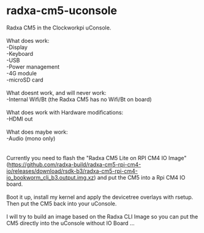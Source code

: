 # radxa-cm5-uconsole
Radxa CM5 in the Clockworkpi uConsole. 
</br>
</br>
What does work:</br>
-Display</br>
-Keyboard</br>
-USB</br>
-Power management</br>
-4G module</br>
-microSD card</br>
</br>
What doesnt work, and will never work:</br>
-Internal Wifi/Bt (the Radxa CM5 has no Wifi/Bt on board)</br>
</br>
What does work with Hardware modifications:</br>
-HDMI out</br>
</br>
What does maybe work:</br>
-Audio (mono only)</br>
</br>
</br>
Currently you need to flash the "Radxa CM5 Lite on RPI CM4 IO Image" (https://github.com/radxa-build/radxa-cm5-rpi-cm4-io/releases/download/rsdk-b3/radxa-cm5-rpi-cm4-io_bookworm_cli_b3.output.img.xz) and put the CM5 into a Rpi CM4 IO board. 
</br></br>
Boot it up, install my kernel and apply the devicetree overlays with rsetup. Then put the CM5 back into your uConsole.
</br></br>
I will try to build an image based on the Radxa CLI Image so you can put the CM5 directly into the uConsole without IO Board ...
